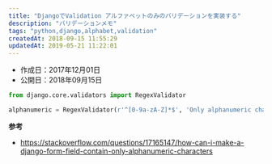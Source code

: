 ```yaml
---
title: "DjangoでValidation アルファベットのみのバリデーションを実装する"
description: "バリデーションメモ"
tags: "python,django,alphabet,validation"
createdAt: 2018-09-15 11:55:29
updatedAt: 2019-05-21 11:22:01
---
```


* 作成日：2017年12月01日
* 公開日：2018年09月15日


```python
from django.core.validators import RegexValidator

alphanumeric = RegexValidator(r'^[0-9a-zA-Z]*$', 'Only alphanumeric characters are allowed.')
```

**参考**

- <https://stackoverflow.com/questions/17165147/how-can-i-make-a-django-form-field-contain-only-alphanumeric-characters>
